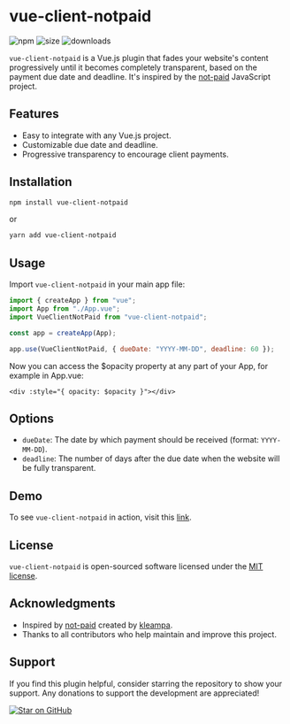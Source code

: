 # vue-client-notpaid

![npm](https://img.shields.io/npm/v/vue-client-notpaid)
![size](https://img.shields.io/bundlephobia/min/vue-client-notpaid)
![downloads](https://img.shields.io/npm/dw/vue-client-notpaid)

`vue-client-notpaid` is a Vue.js plugin that fades your website's content progressively until it becomes completely transparent, based on the payment due date and deadline. It's inspired by the [not-paid](https://github.com/kleampa/not-paid) JavaScript project.

## Features

- Easy to integrate with any Vue.js project.
- Customizable due date and deadline.
- Progressive transparency to encourage client payments.

## Installation

```bash
npm install vue-client-notpaid
```

or

```bash
yarn add vue-client-notpaid
```

## Usage

Import `vue-client-notpaid` in your main app file:

```javascript
import { createApp } from "vue";
import App from "./App.vue";
import VueClientNotPaid from "vue-client-notpaid";

const app = createApp(App);

app.use(VueClientNotPaid, { dueDate: "YYYY-MM-DD", deadline: 60 });
```

Now you can access the $opacity property at any part of your App, for example in App.vue:

```vue
<div :style="{ opacity: $opacity }"></div>
```

## Options

- `dueDate`: The date by which payment should be received (format: `YYYY-MM-DD`).
- `deadline`: The number of days after the due date when the website will be fully transparent.

## Demo

To see `vue-client-notpaid` in action, visit this [link](https://vue-client-notpaid.surge.sh).

## License

`vue-client-notpaid` is open-sourced software licensed under the [MIT license](LICENSE).

## Acknowledgments

- Inspired by [not-paid](https://github.com/kleampa/not-paid) created by [kleampa](https://github.com/kleampa).
- Thanks to all contributors who help maintain and improve this project.

## Support

If you find this plugin helpful, consider starring the repository to show your support. Any donations to support the development are appreciated!

[![Star on GitHub](https://img.shields.io/github/stars/Dantescur/vue-client-notpaid.svg?style=social)](https://github.com/Dantescur/vue-client-notpaid/stargazers)
